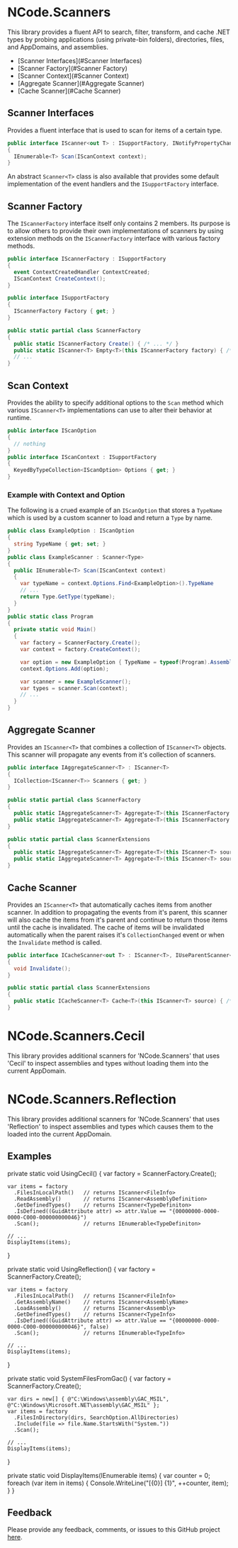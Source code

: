 # NCode.Scanners
This library provides a fluent API to search, filter, transform, and cache .NET types by probing applications (using private-bin folders), directories, files, and AppDomains, and assemblies.

* [Scanner Interfaces](#Scanner Interfaces)
* [Scanner Factory](#Scanner Factory)
* [Scanner Context](#Scanner Context)
* [Aggregate Scanner](#Aggregate Scanner)
* [Cache Scanner](#Cache Scanner)

## Scanner Interfaces
Provides a fluent interface that is used to scan for items of a certain type.

```cs
public interface IScanner<out T> : ISupportFactory, INotifyPropertyChanged, INotifyCollectionChanged, IFluentInterface
{
  IEnumerable<T> Scan(IScanContext context);
}
```

An abstract <code>Scanner&lt;T&gt;</code> class is also available that provides some default implementation of the event handlers and the <code>ISupportFactory</code> interface.

## Scanner Factory
The <code>IScannerFactory</code> interface itself only contains 2 members. Its purpose is to allow others to provide their own implementations of scanners by using extension methods on the <code>IScannerFactory</code> interface with various factory methods.

```cs
public interface IScannerFactory : ISupportFactory
{
  event ContextCreatedHandler ContextCreated;
  IScanContext CreateContext();
}

public interface ISupportFactory
{
  IScannerFactory Factory { get; }
}

public static partial class ScannerFactory
{
  public static IScannerFactory Create() { /* ... */ }
  public static IScanner<T> Empty<T>(this IScannerFactory factory) { /* ... */ }
  // ...
}
```

## Scan Context

Provides the ability to specify additional options to the <code>Scan</code> method which various <code>IScanner&lt;T&gt;</code> implementations can use to alter their behavior at runtime.

```cs
public interface IScanOption
{
  // nothing
}
public interface IScanContext : ISupportFactory
{
  KeyedByTypeCollection<IScanOption> Options { get; }
}
```

### Example with Context and Option
The following is a crued example of an <code>IScanOption</code> that stores a <code>TypeName</code> which is used by a custom scanner to load and return a <code>Type</code> by name.

```cs
public class ExampleOption : IScanOption
{
  string TypeName { get; set; }
}
public class ExampleScanner : Scanner<Type>
{
  public IEnumerable<T> Scan(IScanContext context)
  {
    var typeName = context.Options.Find<ExampleOption>().TypeName
    // ...
    return Type.GetType(typeName);
  }
}
public static class Program
{
  private static void Main()
  {
    var factory = ScannerFactory.Create();
    var context = factory.CreateContext();

    var option = new ExampleOption { TypeName = typeof(Program).AssemblyQualifiedName };
    context.Options.Add(option);

    var scanner = new ExampleScanner();
    var types = scanner.Scan(context);
    // ...
  }
}
```

## Aggregate Scanner
Provides an <code>IScanner&lt;T&gt;</code> that combines a collection of <code>IScanner&lt;T&gt;</code> objects. This scanner will propagate any events from it's collection of scanners.

```cs
public interface IAggregateScanner<T> : IScanner<T>
{
  ICollection<IScanner<T>> Scanners { get; }
}

public static partial class ScannerFactory
{
  public static IAggregateScanner<T> Aggregate<T>(this IScannerFactory factory, params IScanner<T>[] source) { /* ... */ }
  public static IAggregateScanner<T> Aggregate<T>(this IScannerFactory factory, IEnumerable<IScanner<T>> source) { /* ... */ }
}

public static partial class ScannerExtensions
{
  public static IAggregateScanner<T> Aggregate<T>(this IScanner<T> source, params IScanner<T>[] scanners) { /* ... */ }
  public static IAggregateScanner<T> Aggregate<T>(this IScanner<T> source, IEnumerable<IScanner<T>> scanners) { /* ... */ }
}
```

## Cache Scanner
Provides an <code>IScanner&lt;T&gt;</code> that automatically caches items from another scanner. In addition to propagating the events from it's parent, this scanner will also cache the items from it's parent and continue to return those items until the cache is invalidated. The cache of items will be invalidated automatically when the parent raises it's <code>CollectionChanged</code> event or when the <code>Invalidate</code> method is called.

```cs
public interface ICacheScanner<out T> : IScanner<T>, IUseParentScanner<T>
{
  void Invalidate();
}

public static partial class ScannerExtensions
{
  public static ICacheScanner<T> Cache<T>(this IScanner<T> source) { /* ... */ }
}
```

# NCode.Scanners.Cecil
This library provides additional scanners for 'NCode.Scanners' that uses 'Cecil' to inspect assemblies and types without loading them into the current AppDomain.

# NCode.Scanners.Reflection
This library provides additional scanners for 'NCode.Scanners' that uses 'Reflection' to inspect assemblies and types which causes them to the loaded into the current AppDomain.

## Examples
  private static void UsingCecil()
  {
    var factory = ScannerFactory.Create();

    var items = factory
      .FilesInLocalPath()   // returns IScanner<FileInfo>
      .ReadAssembly()       // returns IScanner<AssemblyDefinition>
      .GetDefinedTypes()    // returns IScanner<TypeDefiniton>
      .IsDefined((GuidAttribute attr) => attr.Value == "{00000000-0000-0000-C000-000000000046}")
      .Scan();              // returns IEnumerable<TypeDefiniton>

    // ...
    DisplayItems(items);
  }

  private static void UsingReflection()
  {
    var factory = ScannerFactory.Create();

    var items = factory
      .FilesInLocalPath()   // returns IScanner<FileInfo>
      .GetAssemblyName()    // returns IScanner<AssemblyName>
      .LoadAssembly()       // returns IScanner<Assembly>
      .GetDefinedTypes()    // returns IScanner<TypeInfo>
      .IsDefined((GuidAttribute attr) => attr.Value == "{00000000-0000-0000-C000-000000000046}", false)
      .Scan();              // returns IEnumerable<TypeInfo>

    // ...
    DisplayItems(items);
  }

  private static void SystemFilesFromGac()
  {
    var factory = ScannerFactory.Create();

    var dirs = new[] { @"C:\Windows\assembly\GAC_MSIL", @"C:\Windows\Microsoft.NET\assembly\GAC_MSIL" };
    var items = factory
      .FilesInDirectory(dirs, SearchOption.AllDirectories)
      .Include(file => file.Name.StartsWith("System."))
      .Scan();

    // ...
    DisplayItems(items);
  }

  private static void DisplayItems(IEnumerable<object> items)
  {
    var counter = 0;
    foreach (var item in items)
    {
      Console.WriteLine("[{0}] {1}", ++counter, item);
    }
  }

## Feedback
Please provide any feedback, comments, or issues to this GitHub project [here][1].

[1]: https://github.com/NCodeGroup/NCode.Scanners/issues
